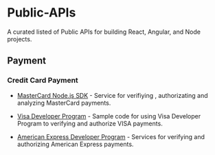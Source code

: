 # Public-APIs
A curated listed of Public APIs for building React, Angular, and Node projects.

## Payment

### Credit Card Payment

- [MasterCard Node.js SDK](https://github.com/Mastercard/sdk-core-nodejs) - Service for verifiying , authorizating and analyzing MasterCard payments.

- [Visa Developer Program](https://github.com/visa/SampleCode) - Sample code for using Visa Developer Program to verifying and authorize VISA payments.

- [American Express Developer Program](https://developer.americanexpress.com/home) - Services for verifying and authorizing American Express payments.


